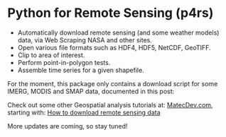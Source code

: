 # Python for Remote Sensing (p4rs)
- Automatically download remote sensing (and some weather models) data, via Web Scraping NASA and other sites.
- Open various file formats such as HDF4, HDF5, NetCDF, GeoTIFF.
- Clip to area of interest.
- Perform point-in-polygon tests.
- Assemble time series for a given shapefile.

For the moment, this package only contains a download script for some IMERG, MODIS and SMAP
data, documented in this post:

Check out some other Geospatial analysis tutorials at: 
[MatecDev.com](https:/www.MatecDev.com), starting with:
[How to download remote sensing data](https://www.matecdev.com/posts/download-remote-sensing-data-python.html)

More updates are coming, so stay tuned!
